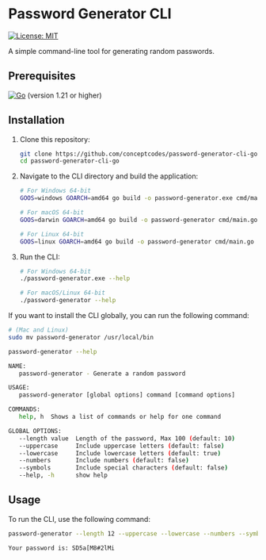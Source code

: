 # Password Generator CLI

[![License: MIT](https://img.shields.io/badge/License-MIT-yellow.svg)](https://opensource.org/licenses/MIT)

A simple command-line tool for generating random passwords.

## Prerequisites

[![Go](https://img.shields.io/badge/go-%2300ADD8.svg?style=for-the-badge&logo=go&logoColor=white)](https://golang.org/doc/install) (version 1.21 or higher)

## Installation

1. Clone this repository:

   ```sh
   git clone https://github.com/conceptcodes/password-generator-cli-go.git
   cd password-generator-cli-go
   ```

2. Navigate to the CLI directory and build the application:

   ```sh
   # For Windows 64-bit
   GOOS=windows GOARCH=amd64 go build -o password-generator.exe cmd/main.go

   # For macOS 64-bit
   GOOS=darwin GOARCH=amd64 go build -o password-generator cmd/main.go

   # For Linux 64-bit
   GOOS=linux GOARCH=amd64 go build -o password-generator cmd/main.go
   ```

3. Run the CLI:

   ```sh
   # For Windows 64-bit
   ./password-generator.exe --help

   # For macOS/Linux 64-bit
   ./password-generator --help
   ```

If you want to install the CLI globally, you can run the following command:

```sh
# (Mac and Linux)
sudo mv password-generator /usr/local/bin
```

```sh
password-generator --help

NAME:
   password-generator - Generate a random password

USAGE:
   password-generator [global options] command [command options]

COMMANDS:
   help, h  Shows a list of commands or help for one command

GLOBAL OPTIONS:
   --length value  Length of the password, Max 100 (default: 10)
   --uppercase     Include uppercase letters (default: false)
   --lowercase     Include lowercase letters (default: true)
   --numbers       Include numbers (default: false)
   --symbols       Include special characters (default: false)
   --help, -h      show help

```

## Usage

To run the CLI, use the following command:

```sh
password-generator --length 12 --uppercase --lowercase --numbers --symbols

Your password is: SD5a[M8#2lMi
```

